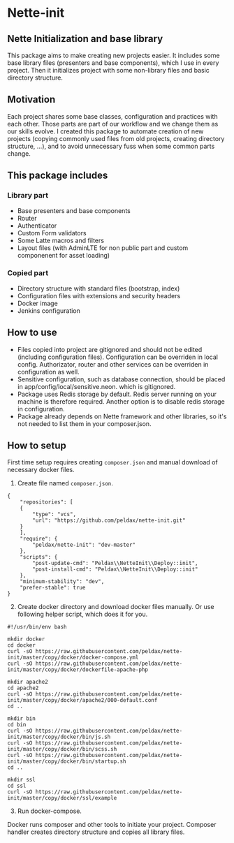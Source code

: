 # Nette-init

## Nette Initialization and base library

This package aims to make creating new projects easier. It includes some base library files (presenters and base components), which I use in every project. Then it initializes project with some non-library files and basic directory structure.

## Motivation

Each project shares some base classes, configuration and practices with each other. Those parts are part of our workflow and we change them as our skills evolve. I created this package to automate creation of new projects (copying commonly used files from old projects, creating directory structure, ...), and to avoid unnecessary fuss when some common parts change.

## This package includes 

### Library part

- Base presenters and base components
- Router
- Authenticator
- Custom Form validators
- Some Latte macros and filters
- Layout files (with AdminLTE for non public part and custom componenent for asset loading)

### Copied part

- Directory structure with standard files (bootstrap, index)
- Configuration files with extensions and security headers
- Docker image
- Jenkins configuration

## How to use

- Files copied into project are gitignored and should not be edited (including configuration files). Configuration can be overriden in local config. Authorizator, router and other services can be overriden in configuration as well.
- Sensitive configuration, such as database connection, should be placed in app/config/local/sensitive.neon. which is gitignored.
- Package uses Redis storage by default. Redis server running on your machine is therefore required. Another option is to disable redis storage in configuration.
- Package already depends on Nette framework and other libraries, so it's not needed to list them in your composer.json.

## How to setup

First time setup requires creating `composer.json` and manual download of necessary docker files. 

1. Create file named `composer.json`.
```
{
    "repositories": [
    {
        "type": "vcs",
        "url": "https://github.com/peldax/nette-init.git"
    }
    ],
    "require": {
        "peldax/nette-init": "dev-master"
    },
    "scripts": {
        "post-update-cmd": "Peldax\\NetteInit\\Deploy::init",
        "post-install-cmd": "Peldax\\NetteInit\\Deploy::init"
    },
    "minimum-stability": "dev",
    "prefer-stable": true
}
```
2. Create docker directory and download docker files manually. Or use following helper script, which does it for you.
```
#!/usr/bin/env bash

mkdir docker
cd docker
curl -sO https://raw.githubusercontent.com/peldax/nette-init/master/copy/docker/docker-compose.yml
curl -sO https://raw.githubusercontent.com/peldax/nette-init/master/copy/docker/dockerfile-apache-php

mkdir apache2
cd apache2
curl -sO https://raw.githubusercontent.com/peldax/nette-init/master/copy/docker/apache2/000-default.conf
cd ..

mkdir bin
cd bin
curl -sO https://raw.githubusercontent.com/peldax/nette-init/master/copy/docker/bin/js.sh
curl -sO https://raw.githubusercontent.com/peldax/nette-init/master/copy/docker/bin/scss.sh
curl -sO https://raw.githubusercontent.com/peldax/nette-init/master/copy/docker/bin/startup.sh
cd ..

mkdir ssl
cd ssl
curl -sO https://raw.githubusercontent.com/peldax/nette-init/master/copy/docker/ssl/example
```
3. Run docker-compose.

Docker runs composer and other tools to initiate your project. Composer handler creates directory structure and copies all library files.

